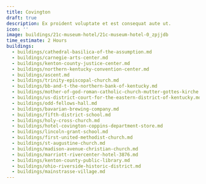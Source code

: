 ```yaml
---
title: Covington
draft: true
description: Ex proident voluptate et est consequat aute ut.
icon: ''
image: buildings/21c-museum-hotel/21c-museum-hotel-0_zpjjdb
time_estimate: 2 Hours
buildings:
  - buildings/cathedral-basilica-of-the-assumption.md
  - buildings/carnegie-arts-center.md
  - buildings/kenton-county-justice-center.md
  - buildings/northern-kentucky-convention-center.md
  - buildings/ascent.md
  - buildings/trinity-episcopal-church.md
  - buildings/bb-and-t-the-northern-bank-of-kentucky.md
  - buildings/mother-of-god-roman-catholic-church-mutter-gottes-kirche.md
  - buildings/us-district-court-for-the-eastern-district-of-kentucky.md
  - buildings/odd-fellows-hall.md
  - buildings/bavarian-brewing-company.md
  - buildings/fifth-district-school.md
  - buildings/holy-cross-church.md
  - buildings/hotel-covington-coppins-department-store.md
  - buildings/lincoln-grant-school.md
  - buildings/first-united-methodist-church.md
  - buildings/st-augustine-church.md
  - buildings/madison-avenue-christian-church.md
  - buildings/marriott-rivercenter-hotel-3876.md
  - buildings/kenton-county-public-library.md
  - buildings/ohio-riverside-historic-district.md
  - buildings/mainstrasse-village.md
---
```

